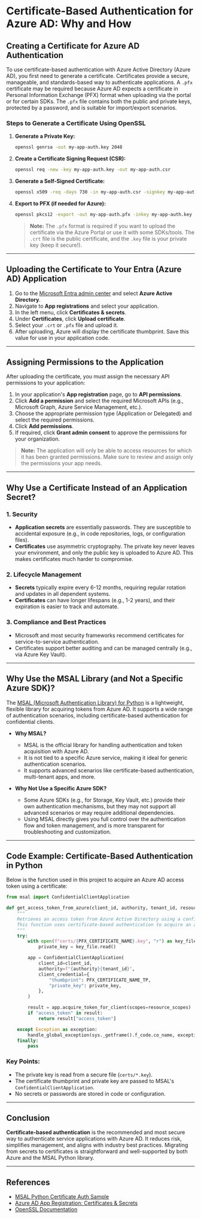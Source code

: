 # Certificate-Based Authentication for Azure AD: Why and How

## Creating a Certificate for Azure AD Authentication

To use certificate-based authentication with Azure Active Directory (Azure AD), you first need to generate a certificate. Certificates provide a secure, manageable, and standards-based way to authenticate applications. A `.pfx` certificate may be required because Azure AD expects a certificate in Personal Information Exchange (PFX) format when uploading via the portal or for certain SDKs. The `.pfx` file contains both the public and private keys, protected by a password, and is suitable for import/export scenarios.

### Steps to Generate a Certificate Using OpenSSL

1. **Generate a Private Key:**
   ```sh
   openssl genrsa -out my-app-auth.key 2048
   ```
2. **Create a Certificate Signing Request (CSR):**
   ```sh
   openssl req -new -key my-app-auth.key -out my-app-auth.csr
   ```
3. **Generate a Self-Signed Certificate:**
   ```sh
   openssl x509 -req -days 730 -in my-app-auth.csr -signkey my-app-auth.key -out my-app-auth.crt
   ```
4. **Export to PFX (if needed for Azure):**
   ```sh
   openssl pkcs12 -export -out my-app-auth.pfx -inkey my-app-auth.key -in my-app-auth.crt
   ```
   > **Note:** The `.pfx` format is required if you want to upload the certificate via the Azure Portal or use it with some SDKs/tools. The `.crt` file is the public certificate, and the `.key` file is your private key (keep it secure!).

---

## Uploading the Certificate to Your Entra (Azure AD) Application

1. Go to the [Microsoft Entra admin center](https://entra.microsoft.com/) and select **Azure Active Directory**.
2. Navigate to **App registrations** and select your application.
3. In the left menu, click **Certificates & secrets**.
4. Under **Certificates**, click **Upload certificate**.
5. Select your `.crt` or `.pfx` file and upload it.
6. After uploading, Azure will display the certificate thumbprint. Save this value for use in your application code.

---

## Assigning Permissions to the Application

After uploading the certificate, you must assign the necessary API permissions to your application:

1. In your application's **App registration** page, go to **API permissions**.
2. Click **Add a permission** and select the required Microsoft APIs (e.g., Microsoft Graph, Azure Service Management, etc.).
3. Choose the appropriate permission type (Application or Delegated) and select the required permissions.
4. Click **Add permissions**.
5. If required, click **Grant admin consent** to approve the permissions for your organization.

> **Note:** The application will only be able to access resources for which it has been granted permissions. Make sure to review and assign only the permissions your app needs.

---

## Why Use a Certificate Instead of an Application Secret?

### 1. **Security**
- **Application secrets** are essentially passwords. They are susceptible to accidental exposure (e.g., in code repositories, logs, or configuration files).
- **Certificates** use asymmetric cryptography. The private key never leaves your environment, and only the public key is uploaded to Azure AD. This makes certificates much harder to compromise.

### 2. **Lifecycle Management**
- **Secrets** typically expire every 6-12 months, requiring regular rotation and updates in all dependent systems.
- **Certificates** can have longer lifespans (e.g., 1-2 years), and their expiration is easier to track and automate.

### 3. **Compliance and Best Practices**
- Microsoft and most security frameworks recommend certificates for service-to-service authentication.
- Certificates support better auditing and can be managed centrally (e.g., via Azure Key Vault).

---

## Why Use the MSAL Library (and Not a Specific Azure SDK)?

The [MSAL (Microsoft Authentication Library) for Python](https://github.com/AzureAD/microsoft-authentication-library-for-python) is a lightweight, flexible library for acquiring tokens from Azure AD. It supports a wide range of authentication scenarios, including certificate-based authentication for confidential clients.

- **Why MSAL?**
  - MSAL is the official library for handling authentication and token acquisition with Azure AD.
  - It is not tied to a specific Azure service, making it ideal for generic authentication scenarios.
  - It supports advanced scenarios like certificate-based authentication, multi-tenant apps, and more.

- **Why Not Use a Specific Azure SDK?**
  - Some Azure SDKs (e.g., for Storage, Key Vault, etc.) provide their own authentication mechanisms, but they may not support all advanced scenarios or may require additional dependencies.
  - Using MSAL directly gives you full control over the authentication flow and token management, and is more transparent for troubleshooting and customization.

---

## Code Example: Certificate-Based Authentication in Python

Below is the function used in this project to acquire an Azure AD access token using a certificate:

```python
from msal import ConfidentialClientApplication

def get_access_token_from_azure(client_id, authority, tenant_id, resource_scopes):
    """
    Retrieves an access token from Azure Active Directory using a confidential client application.
    This function uses certificate-based authentication to acquire an access token for the specified resource.
    """
    try:
        with open(f"certs/{PFX_CERTIFICATE_NAME}.key", "r") as key_file:
            private_key = key_file.read()

        app = ConfidentialClientApplication(
            client_id=client_id,
            authority=f"{authority}{tenant_id}",
            client_credential={
                "thumbprint": PFX_CERTIFICATE_NAME_TP,
                "private_key": private_key,
            },
        )

        result = app.acquire_token_for_client(scopes=resource_scopes)
        if "access_token" in result:
            return result["access_token"]

    except Exception as exception:
        handle_global_exception(sys._getframe().f_code.co_name, exception)
    finally:
        pass
```

### Key Points:
- The private key is read from a secure file (`certs/*.key`).
- The certificate thumbprint and private key are passed to MSAL's `ConfidentialClientApplication`.
- No secrets or passwords are stored in code or configuration.

---

## Conclusion

**Certificate-based authentication** is the recommended and most secure way to authenticate service applications with Azure AD. It reduces risk, simplifies management, and aligns with industry best practices. Migrating from secrets to certificates is straightforward and well-supported by both Azure and the MSAL Python library.

---

## References
- [MSAL Python Certificate Auth Sample](https://github.com/AzureAD/microsoft-authentication-library-for-python/tree/dev/sample)
- [Azure AD App Registration: Certificates & Secrets](https://learn.microsoft.com/en-us/azure/active-directory/develop/app-objects-and-service-principals)
- [OpenSSL Documentation](https://www.openssl.org/docs/)
